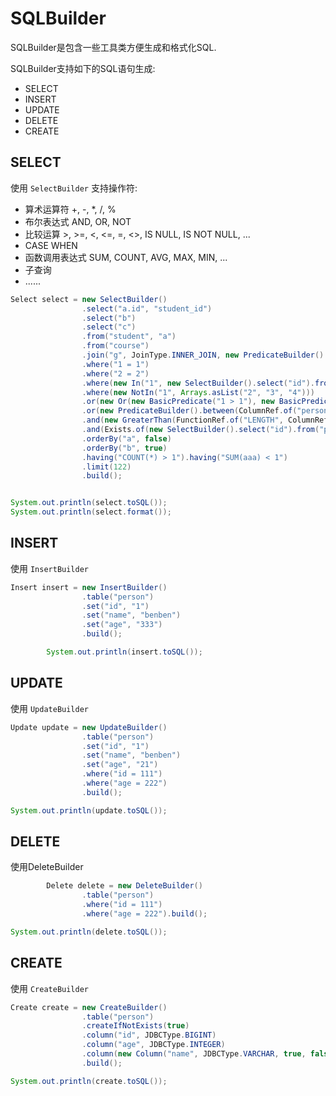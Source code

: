 # SQLBuilder 
SQLBuilder是包含一些工具类方便生成和格式化SQL.

SQLBuilder支持如下的SQL语句生成:

* SELECT
* INSERT
* UPDATE
* DELETE
* CREATE

## SELECT

使用 `SelectBuilder` 支持操作符:

* 算术运算符 +, -, *, /, %
* 布尔表达式 AND, OR, NOT
* 比较运算 >, >=, <, <=, =, <>, IS NULL, IS NOT NULL, ...
* CASE WHEN
* 函数调用表达式 SUM, COUNT, AVG, MAX, MIN, ...
* 子查询
* ......


```java
Select select = new SelectBuilder()
                .select("a.id", "student_id")
                .select("b")
                .select("c")
                .from("student", "a")
                .from("course")
                .join("g", JoinType.INNER_JOIN, new PredicateBuilder().basicPredicate("g.id = a.id").and("g.id > 10000").build())
                .where("1 = 1")
                .where("2 = 2")
                .where(new In("1", new SelectBuilder().select("id").from("person").build()))
                .where(new NotIn("1", Arrays.asList("2", "3", "4")))
                .or(new Or(new BasicPredicate("1 > 1"), new BasicPredicate("2 < 1")))
                .or(new PredicateBuilder().between(ColumnRef.of("person", "age"), IntegerValue.of(2), IntegerValue.of(1)).build())
                .and(new GreaterThan(FunctionRef.of("LENGTH", ColumnRef.of("person", "name")), StringValue.of("2012-01-01")))
                .and(Exists.of(new SelectBuilder().select("id").from("person").build()))
                .orderBy("a", false)
                .orderBy("b", true)
                .having("COUNT(*) > 1").having("SUM(aaa) < 1")
                .limit(122)
                .build();


System.out.println(select.toSQL());
System.out.println(select.format());

```

## INSERT

使用 `InsertBuilder`

```java
Insert insert = new InsertBuilder()
                .table("person")
                .set("id", "1")
                .set("name", "benben")
                .set("age", "333")
                .build();

        System.out.println(insert.toSQL());
```

## UPDATE

使用 `UpdateBuilder`

```java
Update update = new UpdateBuilder()
                .table("person")
                .set("id", "1")
                .set("name", "benben")
                .set("age", "21")
                .where("id = 111")
                .where("age = 222")
                .build();

System.out.println(update.toSQL()); 
```

## DELETE

使用DeleteBuilder

```java
        Delete delete = new DeleteBuilder()
                .table("person")
                .where("id = 111")
                .where("age = 222").build();

System.out.println(delete.toSQL());
```

## CREATE

使用 `CreateBuilder`

```java
Create create = new CreateBuilder()
                .table("person")
                .createIfNotExists(true)
                .column("id", JDBCType.BIGINT)
                .column("age", JDBCType.INTEGER)
                .column(new Column("name", JDBCType.VARCHAR, true, false, null, 1, 255))
                .build();

System.out.println(create.toSQL());
```